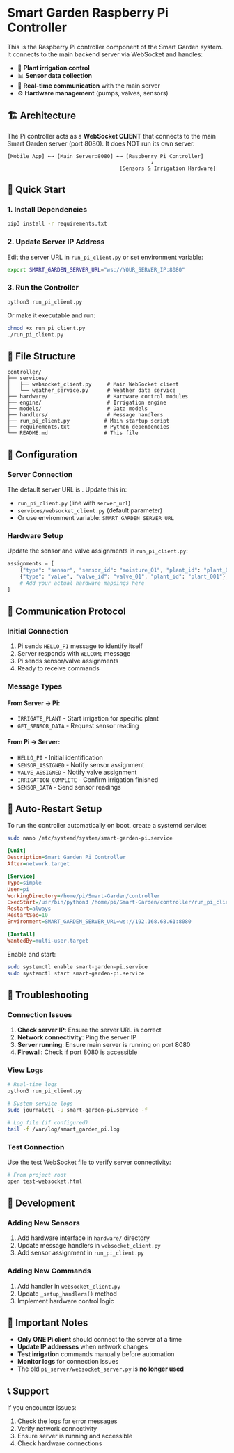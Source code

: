 # Smart Garden Raspberry Pi Controller

This is the Raspberry Pi controller component of the Smart Garden system. It connects to the main backend server via WebSocket and handles:

- 🌱 **Plant irrigation control**
- 📊 **Sensor data collection**
- 🔗 **Real-time communication** with the main server
- ⚙️ **Hardware management** (pumps, valves, sensors)

## 🏗️ Architecture

The Pi controller acts as a **WebSocket CLIENT** that connects to the main Smart Garden server (port 8080). It does NOT run its own server.

```
[Mobile App] ←→ [Main Server:8080] ←→ [Raspberry Pi Controller]
                                              ↓
                                    [Sensors & Irrigation Hardware]
```

## 🚀 Quick Start

### 1. Install Dependencies

```bash
pip3 install -r requirements.txt
```

### 2. Update Server IP Address

Edit the server URL in `run_pi_client.py` or set environment variable:

```bash
export SMART_GARDEN_SERVER_URL="ws://YOUR_SERVER_IP:8080"
```

### 3. Run the Controller

```bash
python3 run_pi_client.py
```

Or make it executable and run:

```bash
chmod +x run_pi_client.py
./run_pi_client.py
```

## 📁 File Structure

```
controller/
├── services/
│   ├── websocket_client.py     # Main WebSocket client
│   └── weather_service.py      # Weather data service
├── hardware/                   # Hardware control modules
├── engine/                     # Irrigation engine
├── models/                     # Data models
├── handlers/                   # Message handlers
├── run_pi_client.py           # Main startup script
├── requirements.txt           # Python dependencies
└── README.md                  # This file
```

## 🔧 Configuration

### Server Connection

The default server URL is . Update this in:

- `run_pi_client.py` (line with `server_url`)
- `services/websocket_client.py` (default parameter)
- Or use environment variable: `SMART_GARDEN_SERVER_URL`

### Hardware Setup

Update the sensor and valve assignments in `run_pi_client.py`:

```python
assignments = [
    {"type": "sensor", "sensor_id": "moisture_01", "plant_id": "plant_001"},
    {"type": "valve", "valve_id": "valve_01", "plant_id": "plant_001"},
    # Add your actual hardware mappings here
]
```

## 📡 Communication Protocol

### Initial Connection

1. Pi sends `HELLO_PI` message to identify itself
2. Server responds with `WELCOME` message
3. Pi sends sensor/valve assignments
4. Ready to receive commands

### Message Types

#### From Server → Pi:

- `IRRIGATE_PLANT` - Start irrigation for specific plant
- `GET_SENSOR_DATA` - Request sensor reading

#### From Pi → Server:

- `HELLO_PI` - Initial identification
- `SENSOR_ASSIGNED` - Notify sensor assignment
- `VALVE_ASSIGNED` - Notify valve assignment
- `IRRIGATION_COMPLETE` - Confirm irrigation finished
- `SENSOR_DATA` - Send sensor readings

## 🔄 Auto-Restart Setup

To run the controller automatically on boot, create a systemd service:

```bash
sudo nano /etc/systemd/system/smart-garden-pi.service
```

```ini
[Unit]
Description=Smart Garden Pi Controller
After=network.target

[Service]
Type=simple
User=pi
WorkingDirectory=/home/pi/Smart-Garden/controller
ExecStart=/usr/bin/python3 /home/pi/Smart-Garden/controller/run_pi_client.py
Restart=always
RestartSec=10
Environment=SMART_GARDEN_SERVER_URL=ws://192.168.68.61:8080

[Install]
WantedBy=multi-user.target
```

Enable and start:

```bash
sudo systemctl enable smart-garden-pi.service
sudo systemctl start smart-garden-pi.service
```

## 🐛 Troubleshooting

### Connection Issues

1. **Check server IP**: Ensure the server URL is correct
2. **Network connectivity**: Ping the server IP
3. **Server running**: Ensure main server is running on port 8080
4. **Firewall**: Check if port 8080 is accessible

### View Logs

```bash
# Real-time logs
python3 run_pi_client.py

# System service logs
sudo journalctl -u smart-garden-pi.service -f

# Log file (if configured)
tail -f /var/log/smart_garden_pi.log
```

### Test Connection

Use the test WebSocket file to verify server connectivity:

```bash
# From project root
open test-websocket.html
```

## 🔧 Development

### Adding New Sensors

1. Add hardware interface in `hardware/` directory
2. Update message handlers in `websocket_client.py`
3. Add sensor assignment in `run_pi_client.py`

### Adding New Commands

1. Add handler in `websocket_client.py`
2. Update `_setup_handlers()` method
3. Implement hardware control logic

## 🚨 Important Notes

- **Only ONE Pi client** should connect to the server at a time
- **Update IP addresses** when network changes
- **Test irrigation** commands manually before automation
- **Monitor logs** for connection issues
- The old `pi_server/websocket_server.py` is **no longer used**

## 📞 Support

If you encounter issues:

1. Check the logs for error messages
2. Verify network connectivity
3. Ensure server is running and accessible
4. Check hardware connections
